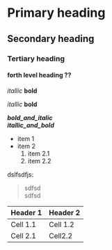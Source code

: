 # Primary heading 
##  Secondary heading
### Tertiary heading
#### forth level heading ??

*itallic*
**bold**

_itallic_
__bold__

__*bold_and_italic*__  
_**itallic_and_bold**_


* item 1
* item 2
    1. item 2.1
    2. item 2.2
    

dslfsdfjs:  

> sdfsd  
> sdfsd

Header 1 | Header 2
---------|---------
Cell 1.1  | Cell 1.2
Cell 2.1|Cell2.2